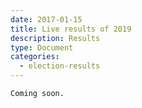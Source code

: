 ```yaml
---
date: 2017-01-15
title: Live results of 2019
description: Results
type: Document
categories:
  - election-results
---
```

```
Coming soon.
```